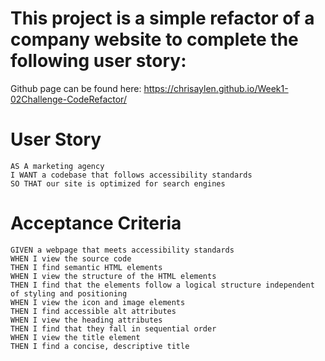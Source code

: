 # This project is a simple refactor of a company website to complete the following user story:

Github page can be found here: https://chrisaylen.github.io/Week1-02Challenge-CodeRefactor/

# User Story

```
AS A marketing agency
I WANT a codebase that follows accessibility standards
SO THAT our site is optimized for search engines
```


# Acceptance Criteria

```
GIVEN a webpage that meets accessibility standards
WHEN I view the source code
THEN I find semantic HTML elements
WHEN I view the structure of the HTML elements
THEN I find that the elements follow a logical structure independent of styling and positioning
WHEN I view the icon and image elements
THEN I find accessible alt attributes
WHEN I view the heading attributes
THEN I find that they fall in sequential order
WHEN I view the title element
THEN I find a concise, descriptive title
```